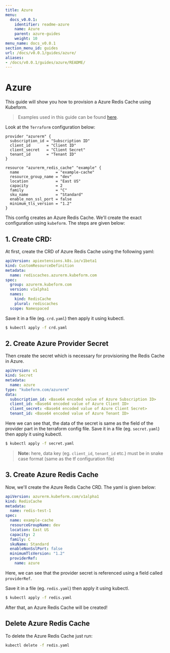 ```yaml
---
title: Azure
menu:
  docs_v0.0.1:
    identifier: readme-azure
    name: Azure
    parent: azure-guides
    weight: 10
menu_name: docs_v0.0.1
section_menu_id: guides
url: /docs/v0.0.1/guides/azure/
aliases:
- /docs/v0.0.1/guides/azure/README/
---
```


# Azure

This guide will show you how to provision a Azure Redis Cache using Kubeform.

> Examples used in this guide can be found [here](/docs/v0.0.1/examples/azure).

Look at the `Terraform` configuration below:

```
provider "azurerm" {
  subscription_id = "Subscription ID"
  client_id       = "Client ID"
  client_secret   = "Client Secret"
  tenant_id       = "Tenant ID"
}

resource "azurerm_redis_cache" "example" {
  name                = "example-cache"
  resource_group_name = "dev"
  location            = "East US"
  capacity            = 2
  family              = "C"
  sku_name            = "Standard"
  enable_non_ssl_port = false
  minimum_tls_version = "1.2"
}
```

This config creates an Azure Redis Cache. We'll create the exact configuration using `kubeform`. The steps are given below:

## 1. Create CRD:

At first, create the CRD of Azure Redis Cache using the following yaml:

```yaml
apiVersion: apiextensions.k8s.io/v1beta1
kind: CustomResourceDefinition
metadata:
  name: rediscaches.azurerm.kubeform.com
spec:
  group: azurerm.kubeform.com
  version: v1alpha1
  names:
    kind: RedisCache
    plural: rediscaches
  scope: Namespaced
```

Save it in a file (eg. `crd.yaml`) then apply it using kubectl.

```bash
$ kubectl apply -f crd.yaml
```

## 2. Create Azure Provider Secret

Then create the secret which is necessary for provisioning the Redis Cache in Azure.

```yaml
apiVersion: v1
kind: Secret
metadata:
  name: azure
type: "kubeform.com/azurerm"
data:
  subscription_id: <Base64 encoded value of Azure Subscription ID>
  client_id: <Base64 encoded value of Azure Client ID>
  client_secret: <Base64 encoded value of Azure Client Secret>
  tenant_id: <Base64 encoded value of Azure Tenant ID>

```

Here we can see that, the data of the secret is same as the field of the provider part in the terraform config file. Save it in a file (eg. `secret.yaml`) then apply it using kubectl.

```bash
$ kubectl apply -f secret.yaml
```
> **Note:** here, data key (eg. `client_id`, `tenant_id` etc.) must be in snake case format (same as the tf configuration file)


## 3. Create Azure Redis Cache

Now, we'll create the Azure Redis Cache CRD. The yaml is given below:

```yaml
apiVersion: azurerm.kubeform.com/v1alpha1
kind: RedisCache
metadata:
  name: redis-test-1
spec:
  name: example-cache
  resourceGroupName: dev
  location: East US
  capacity: 2
  family: C
  skuName: Standard
  enableNonSslPort: false
  minimumTlsVersion: "1.2"
  providerRef:
    name: azure
```

Here, we can see that the provider secret is referenced using a field called `providerRef`.

Save it in a file (eg. `redis.yaml`) then apply it using kubectl.

```bash
$ kubectl apply -f redis.yaml
```

After that, an Azure Redis Cache will be created!

## Delete Azure Redis Cache

To delete the Azure Redis Cache just run:

```bash
kubectl delete -f redis.yaml
```
